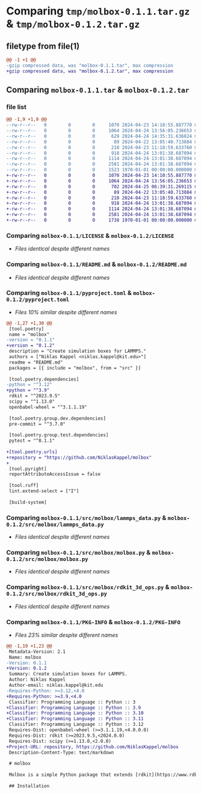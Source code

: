 # Comparing `tmp/molbox-0.1.1.tar.gz` & `tmp/molbox-0.1.2.tar.gz`

## filetype from file(1)

```diff
@@ -1 +1 @@
-gzip compressed data, was "molbox-0.1.1.tar", max compression
+gzip compressed data, was "molbox-0.1.2.tar", max compression
```

## Comparing `molbox-0.1.1.tar` & `molbox-0.1.2.tar`

### file list

```diff
@@ -1,9 +1,9 @@
--rw-r--r--   0        0        0     1070 2024-04-23 14:10:55.887770 molbox-0.1.1/LICENSE
--rw-r--r--   0        0        0     1064 2024-04-24 13:56:05.236653 molbox-0.1.1/README.md
--rw-r--r--   0        0        0      629 2024-04-24 14:35:31.636824 molbox-0.1.1/pyproject.toml
--rw-r--r--   0        0        0       89 2024-04-22 13:05:40.713884 molbox-0.1.1/src/molbox/__init__.py
--rw-r--r--   0        0        0      210 2024-04-23 11:18:59.633760 molbox-0.1.1/src/molbox/box.py
--rw-r--r--   0        0        0      918 2024-04-24 13:01:38.687094 molbox-0.1.1/src/molbox/lammps_data.py
--rw-r--r--   0        0        0     1114 2024-04-24 13:01:38.687094 molbox-0.1.1/src/molbox/molbox.py
--rw-r--r--   0        0        0     2581 2024-04-24 13:01:38.687094 molbox-0.1.1/src/molbox/rdkit_3d_ops.py
--rw-r--r--   0        0        0     1523 1970-01-01 00:00:00.000000 molbox-0.1.1/PKG-INFO
+-rw-r--r--   0        0        0     1070 2024-04-23 14:10:55.887770 molbox-0.1.2/LICENSE
+-rw-r--r--   0        0        0     1064 2024-04-24 13:56:05.236653 molbox-0.1.2/README.md
+-rw-r--r--   0        0        0      702 2024-04-25 06:39:31.269115 molbox-0.1.2/pyproject.toml
+-rw-r--r--   0        0        0       89 2024-04-22 13:05:40.713884 molbox-0.1.2/src/molbox/__init__.py
+-rw-r--r--   0        0        0      210 2024-04-23 11:18:59.633760 molbox-0.1.2/src/molbox/box.py
+-rw-r--r--   0        0        0      918 2024-04-24 13:01:38.687094 molbox-0.1.2/src/molbox/lammps_data.py
+-rw-r--r--   0        0        0     1114 2024-04-24 13:01:38.687094 molbox-0.1.2/src/molbox/molbox.py
+-rw-r--r--   0        0        0     2581 2024-04-24 13:01:38.687094 molbox-0.1.2/src/molbox/rdkit_3d_ops.py
+-rw-r--r--   0        0        0     1738 1970-01-01 00:00:00.000000 molbox-0.1.2/PKG-INFO
```

### Comparing `molbox-0.1.1/LICENSE` & `molbox-0.1.2/LICENSE`

 * *Files identical despite different names*

### Comparing `molbox-0.1.1/README.md` & `molbox-0.1.2/README.md`

 * *Files identical despite different names*

### Comparing `molbox-0.1.1/pyproject.toml` & `molbox-0.1.2/pyproject.toml`

 * *Files 10% similar despite different names*

```diff
@@ -1,27 +1,30 @@
 [tool.poetry]
 name = "molbox"
-version = "0.1.1"
+version = "0.1.2"
 description = "Create simulation boxes for LAMMPS."
 authors = ["Niklas Kappel <niklas.kappel@kit.edu>"]
 readme = "README.md"
 packages = [{ include = "molbox", from = "src" }]
 
 [tool.poetry.dependencies]
-python = "^3.12"
+python = "^3.9"
 rdkit = "^2023.9.5"
 scipy = "^1.13.0"
 openbabel-wheel = "^3.1.1.19"
 
 [tool.poetry.group.dev.dependencies]
 pre-commit = "^3.7.0"
 
 [tool.poetry.group.test.dependencies]
 pytest = "^8.1.1"
 
+[tool.poetry.urls]
+repository = "https://github.com/NiklasKappel/molbox"
+
 [tool.pyright]
 reportAttributeAccessIssue = false
 
 [tool.ruff]
 lint.extend-select = ["I"]
 
 [build-system]
```

### Comparing `molbox-0.1.1/src/molbox/lammps_data.py` & `molbox-0.1.2/src/molbox/lammps_data.py`

 * *Files identical despite different names*

### Comparing `molbox-0.1.1/src/molbox/molbox.py` & `molbox-0.1.2/src/molbox/molbox.py`

 * *Files identical despite different names*

### Comparing `molbox-0.1.1/src/molbox/rdkit_3d_ops.py` & `molbox-0.1.2/src/molbox/rdkit_3d_ops.py`

 * *Files identical despite different names*

### Comparing `molbox-0.1.1/PKG-INFO` & `molbox-0.1.2/PKG-INFO`

 * *Files 23% similar despite different names*

```diff
@@ -1,19 +1,23 @@
 Metadata-Version: 2.1
 Name: molbox
-Version: 0.1.1
+Version: 0.1.2
 Summary: Create simulation boxes for LAMMPS.
 Author: Niklas Kappel
 Author-email: niklas.kappel@kit.edu
-Requires-Python: >=3.12,<4.0
+Requires-Python: >=3.9,<4.0
 Classifier: Programming Language :: Python :: 3
+Classifier: Programming Language :: Python :: 3.9
+Classifier: Programming Language :: Python :: 3.10
+Classifier: Programming Language :: Python :: 3.11
 Classifier: Programming Language :: Python :: 3.12
 Requires-Dist: openbabel-wheel (>=3.1.1.19,<4.0.0.0)
 Requires-Dist: rdkit (>=2023.9.5,<2024.0.0)
 Requires-Dist: scipy (>=1.13.0,<2.0.0)
+Project-URL: repository, https://github.com/NiklasKappel/molbox
 Description-Content-Type: text/markdown
 
 # molbox
 
 Molbox is a simple Python package that extends [rdkit](https://www.rdkit.org/) with spatial [transformations](src/molbox/rdkit_3d_ops.py) of 3D molecules and semantics for multiple molecules in a rectangular [box](src/molbox/molbox.py). It allows you to quickly create simulation boxes and write them to data files that can be read by [LAMMPS](https://www.lammps.org/).
 
 ## Installation
```


